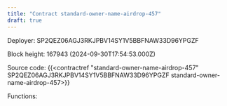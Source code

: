 ```yaml
---
title: "Contract standard-owner-name-airdrop-457"
draft: true
---
```

Deployer: SP2QEZ06AGJ3RKJPBV14SY1V5BBFNAW33D96YPGZF


 



Block height: 167943 (2024-09-30T17:54:53.000Z)

Source code: {{<contractref "standard-owner-name-airdrop-457" SP2QEZ06AGJ3RKJPBV14SY1V5BBFNAW33D96YPGZF standard-owner-name-airdrop-457>}}

Functions:


